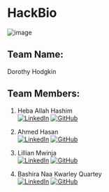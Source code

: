 # HackBio
![image](https://github.com/hebamuh68/HackBio/assets/69214737/ddb1b725-2562-4857-a4f6-09fd11aac7f1)

## Team Name:
Dorothy Hodgkin

## Team Members:
1. Heba Allah Hashim <br> [![LinkedIn](https://img.shields.io/badge/-LinkedIn-blue?style=flat-square&logo=linkedin&logoColor=white)](https://www.linkedin.com/in/heba333)
[![GitHub](https://img.shields.io/badge/-GitHub-black?style=flat-square&logo=github&logoColor=white)](https://github.com/hebamuh68)

2. Ahmed Hasan  <br>  [![LinkedIn](https://img.shields.io/badge/-LinkedIn-blue?style=flat-square&logo=linkedin&logoColor=white)](https://www.linkedin.com/in/ahmed-hasan-256265257?utm_source=share&utm_campaign=share_via&utm_content=profile&utm_medium=android_app) 
[![GitHub](https://img.shields.io/badge/-GitHub-black?style=flat-square&logo=github&logoColor=white)](https://github.com/ahmedsArena)

3. Lillian Mwinja  <br>  [![LinkedIn](https://img.shields.io/badge/-LinkedIn-blue?style=flat-square&logo=linkedin&logoColor=white)](http://www.linkedin.com/in/lillian-mwinja-6b9301176)
  [![GitHub](https://img.shields.io/badge/-GitHub-black?style=flat-square&logo=github&logoColor=white)](https://github.com/lillianmwinja)

5. Bashira Naa Kwarley Quartey  <br>  [![LinkedIn](https://img.shields.io/badge/-LinkedIn-blue?style=flat-square&logo=linkedin&logoColor=white)](https://www.linkedin.com/in/bnkquartey)
  [![GitHub](https://img.shields.io/badge/-GitHub-black?style=flat-square&logo=github&logoColor=white)](https://github.com/Bashiranaa)
